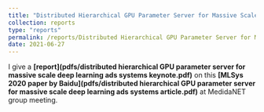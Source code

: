 ```yaml
---
title: "Distributed Hierarchical GPU Parameter Server for Massive Scale Deep Learning Ads Systems"
collection: reports
type: "reports"
permalink: /reports/Distributed Hierarchical GPU Parameter Server for Massive Scale Deep Learning Ads Systems
date: 2021-06-27
---
```


I give a **[report](pdfs/distributed hierarchical GPU parameter server for massive scale deep learning ads systems keynote.pdf)** on this **[MLSys 2020 paper by Baidu](pdfs/distributed hierarchical GPU parameter server for massive scale deep learning ads systems article.pdf)** at MedidaNET group meeting.
